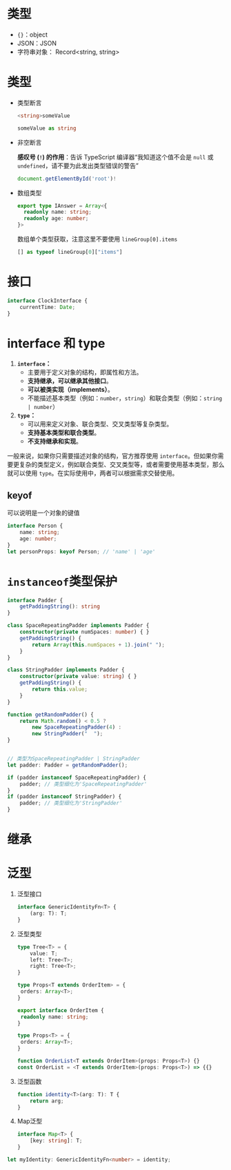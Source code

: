 # 类型

- `{}`：object
- JSON：JSON
- 字符串对象： Record<string, string>



# 类型

- 类型断言

  ```typescript
  <string>someValue
  ```

  ```typescript
  someValue as string
  ```
  
- 非空断言

  **感叹号 (`!`) 的作用**：告诉 TypeScript 编译器“我知道这个值不会是 `null` 或 `undefined`，请不要为此发出类型错误的警告”

  ```typescript
  document.getElementById('root')!
  ```


- 数组类型

  ```typescript
  export type IAnswer = Array<{
  	readonly name: string;
  	readonly age: number;
  }>
  ```
  
  数组单个类型获取，注意这里不要使用 `lineGroup[0].items`
  
  ```typescript
  [] as typeof lineGroup[0]["items"]
  ```



# 接口

```typescript
interface ClockInterface {
    currentTime: Date;
}
```



# interface 和 type

1. **`interface`：**
   - 主要用于定义对象的结构，即属性和方法。
   - **支持继承，可以继承其他接口**。
   - **可以被类实现（implements）**。
   - 不能描述基本类型（例如：`number`，`string`）和联合类型（例如：`string | number`）
2. **`type`：**
   - 可以用来定义对象、联合类型、交叉类型等复杂类型。
   - **支持基本类型和联合类型**。
   - **不支持继承和实现**。

一般来说，如果你只需要描述对象的结构，官方推荐使用 `interface`。但如果你需要更复杂的类型定义，例如联合类型、交叉类型等，或者需要使用基本类型，那么就可以使用 `type`。在实际使用中，两者可以根据需求交替使用。



## keyof

可以说明是一个对象的键值

```typescript
interface Person {
    name: string;
    age: number;
}
let personProps: keyof Person; // 'name' | 'age'
```



# `instanceof`类型保护

```typescript
interface Padder {
    getPaddingString(): string
}

class SpaceRepeatingPadder implements Padder {
    constructor(private numSpaces: number) { }
    getPaddingString() {
        return Array(this.numSpaces + 1).join(" ");
    }
}

class StringPadder implements Padder {
    constructor(private value: string) { }
    getPaddingString() {
        return this.value;
    }
}

function getRandomPadder() {
    return Math.random() < 0.5 ?
        new SpaceRepeatingPadder(4) :
        new StringPadder("  ");
}


// 类型为SpaceRepeatingPadder | StringPadder
let padder: Padder = getRandomPadder();

if (padder instanceof SpaceRepeatingPadder) {
    padder; // 类型细化为'SpaceRepeatingPadder'
}
if (padder instanceof StringPadder) {
    padder; // 类型细化为'StringPadder'
}
```



# 继承





# 泛型

1. 泛型接口

   ```typescript
   interface GenericIdentityFn<T> {
       (arg: T): T;
   }
   ```

2. 泛型类型

   ```typescript
   type Tree<T> = {
       value: T;
       left: Tree<T>;
       right: Tree<T>;
   }
   
   type Props<T extends OrderItem> = {
   	orders: Array<T>;
   }
   ```

   ```typescript
   export interface OrderItem {
   	readonly name: string;
   }
   
   type Props<T> = {
   	orders: Array<T>;
   }
   
   function OrderList<T extends OrderItem>(props: Props<T>) {}
   const OrderList = <T extends OrderItem>(props: Props<T>) => {{}
   ```
   
   
   
3. 泛型函数

   ```typescript
   function identity<T>(arg: T): T {
       return arg;
   }
   ```

4. Map泛型

   ```typescript
   interface Map<T> {
       [key: string]: T;
   }
   ```

   

```typescript
let myIdentity: GenericIdentityFn<number> = identity;
```





